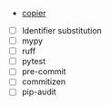 - [copier](https://copier.readthedocs.io)
- [ ] Identifier substitution
- [ ] mypy
- [ ] ruff
- [ ] pytest
- [ ] pre-commit
- [ ] commitizen
- [ ] pip-audit
